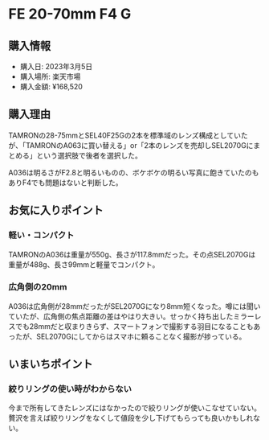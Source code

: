 # FE 20-70mm F4 G
## 購入情報
- 購入日: 2023年3月5日
- 購入場所: 楽天市場
- 購入金額: ¥168,520

## 購入理由
TAMRONの28-75mmとSEL40F25Gの2本を標準域のレンズ構成としていたが、「TAMRONのA063に買い替える」or「2本のレンズを売却しSEL2070Gにまとめる」という選択肢で後者を選択した。

A036は明るさがF2.8と明るいものの、ボケボケの明るい写真に飽きていたのもありF4でも問題はないと判断した。
## お気に入りポイント
### 軽い・コンパクト
TAMRONのA036は重量が550g、長さが117.8mmだった。その点SEL2070Gは重量が488g、長さ99mmと軽量でコンパクト。
### 広角側の20mm
A036は広角側が28mmだったがSEL2070Gになり8mm短くなった。噂には聞いていたが、広角側の焦点距離の差はやはり大きい。せっかく持ち出したミラーレスでも28mmだと収まりきらず、スマートフォンで撮影する羽目になることもあったが、SEL2070Gにしてからはスマホに頼ることなく撮影が捗っている。
## いまいちポイント
### 絞りリングの使い時がわからない
今まで所有してきたレンズにはなかったので絞りリングが使いこなせていない。贅沢を言えば絞りリングをなくして値段を少し下げてもらっても良いかもしれない。